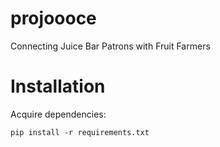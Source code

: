 projoooce
=========

Connecting Juice Bar Patrons with Fruit Farmers


Installation
============

Acquire dependencies:

    pip install -r requirements.txt

